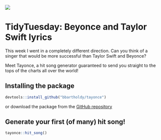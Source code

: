 ![](https://akns-images.eonline.com/eol_images/Entire_Site/2019721/rs_1024x759-190821125112-1024.taylor-swift-beyonce-2009-mtv-vmas.ct.082119.jpg?fit=around|1024:auto&output-quality=90&crop=1024:auto;center,top)

# TidyTuesday: Beyonce and Taylor Swift lyrics

This week I went in a completely different direction. Can you think of a singer that would be more successful than Taylor Swift and Beyonce?

Meet Tayonce, a hit song generator guaranteed to send you straight to the tops of the charts all over the world!

## Installing the package

```r
devtools::install_github("bbartholdy/tayonce")
```

or download the package from the [GitHub repository](https://github.com/bbartholdy/tayonce/)

## Generate your first (of many) hit song!

```r
tayonce::hit_song()
```
